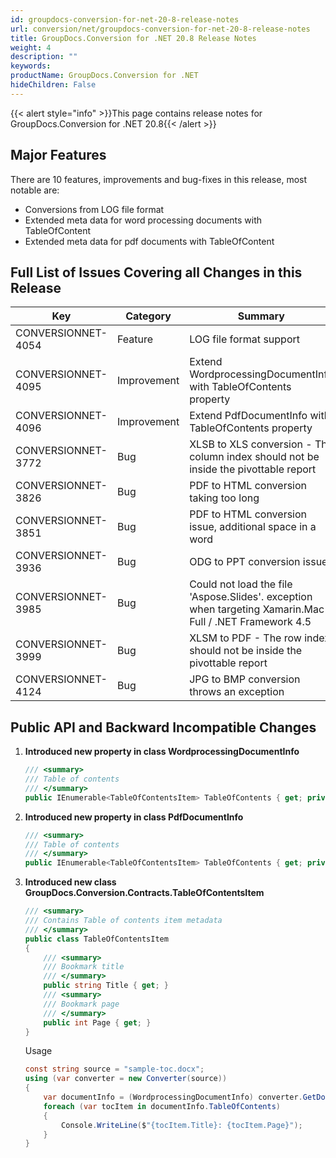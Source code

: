 ```yaml
---
id: groupdocs-conversion-for-net-20-8-release-notes
url: conversion/net/groupdocs-conversion-for-net-20-8-release-notes
title: GroupDocs.Conversion for .NET 20.8 Release Notes
weight: 4
description: ""
keywords: 
productName: GroupDocs.Conversion for .NET
hideChildren: False
---
```

{{< alert style="info" >}}This page contains release notes for GroupDocs.Conversion for .NET 20.8{{< /alert >}}

## Major Features

There are 10 features, improvements and bug-fixes in this release, most notable are:

*   Conversions from LOG file format
*   Extended meta data for word processing documents with TableOfContent
*   Extended meta data for pdf documents with TableOfContent

## Full List of Issues Covering all Changes in this Release


| Key | Category | Summary |
| --- | --- | --- |
| CONVERSIONNET-4054 | Feature     | LOG file format support |
| CONVERSIONNET-4095 | Improvement | Extend WordprocessingDocumentInfo with TableOfContents property |
| CONVERSIONNET-4096 | Improvement | Extend PdfDocumentInfo with TableOfContents property |
| CONVERSIONNET-3772 | Bug         | XLSB to XLS conversion - The column index should not be inside the pivottable report |
| CONVERSIONNET-3826 | Bug         | PDF to HTML conversion taking too long |
| CONVERSIONNET-3851 | Bug         | PDF to HTML conversion issue, additional space in a word |
| CONVERSIONNET-3936 | Bug         | ODG to PPT conversion issue |
| CONVERSIONNET-3985 | Bug         | Could not load the file \'Aspose.Slides\'. exception when targeting Xamarin.Mac Full / .NET Framework 4.5 |
| CONVERSIONNET-3999 | Bug         | XLSM to PDF - The row index should not be inside the pivottable report |
| CONVERSIONNET-4124 | Bug         | JPG to BMP conversion throws an exception |


## Public API and Backward Incompatible Changes

1.  **Introduced new property in class WordprocessingDocumentInfo**
    
    ```csharp
    /// <summary>
    /// Table of contents
    /// </summary>
    public IEnumerable<TableOfContentsItem> TableOfContents { get; private set; } 
    ```
    
2.  **Introduced new property in class PdfDocumentInfo**
    
    ```csharp
    /// <summary>
    /// Table of contents
    /// </summary>
    public IEnumerable<TableOfContentsItem> TableOfContents { get; private set; } 
    ```
    
3.  **Introduced new class GroupDocs.Conversion.Contracts.TableOfContentsItem**
    
    ```csharp
    /// <summary>
    /// Contains Table of contents item metadata
    /// </summary>
    public class TableOfContentsItem
    {
        /// <summary>
        /// Bookmark title
        /// </summary>
        public string Title { get; }
        /// <summary>
        /// Bookmark page
        /// </summary>
        public int Page { get; }
    }
    ```
    Usage
    ```csharp
    const string source = "sample-toc.docx";
    using (var converter = new Converter(source))
    {
        var documentInfo = (WordprocessingDocumentInfo) converter.GetDocumentInfo();
        foreach (var tocItem in documentInfo.TableOfContents)
        {
            Console.WriteLine($"{tocItem.Title}: {tocItem.Page}");
        }
    }
    ```
